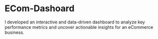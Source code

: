 # ECom-Dashoard
I developed an interactive and data-driven dashboard to analyze key performance metrics and uncover actionable insights for an eCommerce business.
